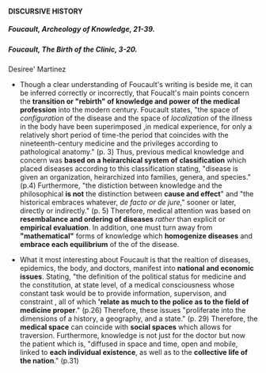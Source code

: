 #### DISCURSIVE HISTORY
##### Foucault, Archeology of Knowledge, 21-39.
##### Foucault, The Birth of the Clinic, 3-20.
 Desiree' Martinez
 
 - Though a clear understanding of Foucault's writing is beside me, it can be inferred correctly or incorrectly, that Foucalt's main points concern the **transition or "rebirth" of knowledge and power of the medical profession** into the modern century. Foucault states, "the space of _configuration_ of the disease and the space of _localization_ of the illness in the body have been superimposed ,in medical experience, for only a relatively short period of time-the period that coincides with the nineteenth-century medicine and the privileges according to pathological anatomy." (p. 3) Thus, previous medical knowledge and concern was **based on a heirarchical system of classification** which placed diseases according to this classification stating, "disease is given an organization, heirarchized into families, genera, and species." (p.4) Furthermore, "the distiction between knowledge and the philosophical **is not** the distinction between **cause and effect**" and "the historical embraces whatever, _de facto or de jure_," sooner or later, directly or indirectly." (p. 5) Therefore, medical attention was based on **resembalance and ordering of diseases** _rather_ than explicit or **empirical evaluation**. In addition, one must turn away from **"mathematical"** forms of knowledge which **homogenize diseases** and **embrace each equilibrium** of the of the disease. 
 
- What it most interesting about Foucault is that the realtion of diseases, epidemics, the body, and doctors, manifest into **national and economic issues**. Stating, "the definition of the political status for medicine and the constitution, at state level, of a medical consciousness whose constant task would be to provide information, supervison, and constraint , all of which **'relate as much to the police as to the field of medicine proper**." (p.26) Therefore, these issues "proliferate into the dimensions of a history, a geography, and a state." (p. 29) Therefore, the **medical space** can coincide with **social spaces** which allows for traversion. Furthermore, knowledge is not just for the doctor but now the patient which is, "diffused in space and time, open and mobile, linked to **each individual existence**, as well as to the **collective life of the nation**." (p.31) 

 






 




  
